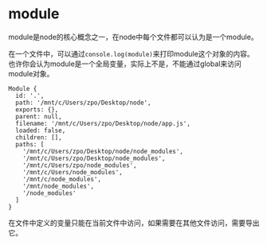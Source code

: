 # module

module是node的核心概念之一，在node中每个文件都可以认为是一个module。

在一个文件中，可以通过`console.log(module)`来打印module这个对象的内容。也许你会认为module是一个全局变量，实际上不是，不能通过global来访问module对象。

```
Module {
  id: '.',
  path: '/mnt/c/Users/zpo/Desktop/node',
  exports: {},
  parent: null,
  filename: '/mnt/c/Users/zpo/Desktop/node/app.js',
  loaded: false,
  children: [],
  paths: [
    '/mnt/c/Users/zpo/Desktop/node/node_modules',  
    '/mnt/c/Users/zpo/Desktop/node_modules',       
    '/mnt/c/Users/zpo/node_modules',
    '/mnt/c/Users/node_modules',
    '/mnt/c/node_modules',
    '/mnt/node_modules',
    '/node_modules'
  ]
}
```

在文件中定义的变量只能在当前文件中访问，如果需要在其他文件访问，需要导出它。